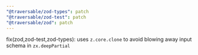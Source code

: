 ```yaml
---
"@traversable/zod-types": patch
"@traversable/zod-test": patch
"@traversable/zod": patch
---
```


fix(zod,zod-test,zod-types): uses `z.core.clone` to avoid blowing away input schema in `zx.deepPartial`
